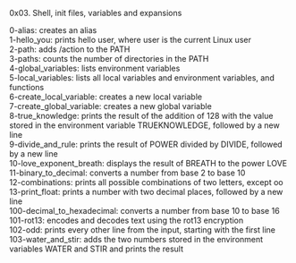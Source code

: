 0x03. Shell, init files, variables and expansions  

0-alias: creates an alias  
1-hello_you: prints hello user, where user is the current Linux user  
2-path: adds /action to the PATH  
3-paths: counts the number of directories in the PATH  
4-global_variables: lists environment variables  
5-local_variables: lists all local variables and environment variables, and functions  
6-create_local_variable: creates a new local variable  
7-create_global_variable: creates a new global variable  
8-true_knowledge: prints the result of the addition of 128 with the value stored in the environment variable TRUEKNOWLEDGE, followed by a new line  
9-divide_and_rule: prints the result of POWER divided by DIVIDE, followed by a new line  
10-love_exponent_breath: displays the result of BREATH to the power LOVE  
11-binary_to_decimal: converts a number from base 2 to base 10  
12-combinations:  prints all possible combinations of two letters, except oo  
13-print_float: prints a number with two decimal places, followed by a new line  
100-decimal_to_hexadecimal: converts a number from base 10 to base 16  
101-rot13: encodes and decodes text using the rot13 encryption  
102-odd: prints every other line from the input, starting with the first line  
103-water_and_stir: adds the two numbers stored in the environment variables WATER and STIR and prints the result
